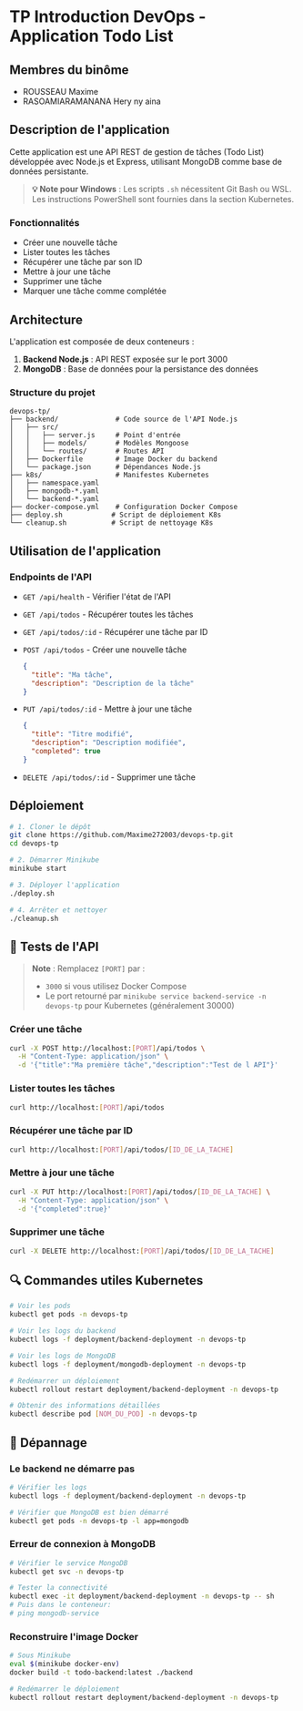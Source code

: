 # TP Introduction DevOps - Application Todo List

## Membres du binôme

- ROUSSEAU Maxime
- RASOAMIARAMANANA Hery ny aina

## Description de l'application

Cette application est une API REST de gestion de tâches (Todo List) développée avec Node.js et Express, utilisant MongoDB comme base de données persistante.

> **💡 Note pour Windows** : Les scripts `.sh` nécessitent Git Bash ou WSL. Les instructions PowerShell sont fournies dans la section Kubernetes.

### Fonctionnalités

- Créer une nouvelle tâche
- Lister toutes les tâches
- Récupérer une tâche par son ID
- Mettre à jour une tâche
- Supprimer une tâche
- Marquer une tâche comme complétée

## Architecture

L'application est composée de deux conteneurs :

1. **Backend Node.js** : API REST exposée sur le port 3000
2. **MongoDB** : Base de données pour la persistance des données

### Structure du projet

```plaintext
devops-tp/
├── backend/              # Code source de l'API Node.js
│   ├── src/
│   │   ├── server.js     # Point d'entrée
│   │   ├── models/       # Modèles Mongoose
│   │   └── routes/       # Routes API
│   ├── Dockerfile        # Image Docker du backend
│   └── package.json      # Dépendances Node.js
├── k8s/                  # Manifestes Kubernetes
│   ├── namespace.yaml
│   ├── mongodb-*.yaml
│   └── backend-*.yaml
├── docker-compose.yml    # Configuration Docker Compose
├── deploy.sh            # Script de déploiement K8s
└── cleanup.sh           # Script de nettoyage K8s
```

## Utilisation de l'application

### Endpoints de l'API

- `GET /api/health` - Vérifier l'état de l'API
- `GET /api/todos` - Récupérer toutes les tâches
- `GET /api/todos/:id` - Récupérer une tâche par ID
- `POST /api/todos` - Créer une nouvelle tâche

  ```json
  {
    "title": "Ma tâche",
    "description": "Description de la tâche"
  }
  ```

- `PUT /api/todos/:id` - Mettre à jour une tâche

  ```json
  {
    "title": "Titre modifié",
    "description": "Description modifiée",
    "completed": true
  }
  ```

- `DELETE /api/todos/:id` - Supprimer une tâche

## Déploiement

```bash
# 1. Cloner le dépôt
git clone https://github.com/Maxime272003/devops-tp.git
cd devops-tp

# 2. Démarrer Minikube
minikube start

# 3. Déployer l'application
./deploy.sh

# 4. Arrêter et nettoyer
./cleanup.sh
```

## 📝 Tests de l'API

> **Note** : Remplacez `[PORT]` par :
>
> - `3000` si vous utilisez Docker Compose
> - Le port retourné par `minikube service backend-service -n devops-tp` pour Kubernetes (généralement 30000)

### Créer une tâche

```bash
curl -X POST http://localhost:[PORT]/api/todos \
  -H "Content-Type: application/json" \
  -d '{"title":"Ma première tâche","description":"Test de l API"}'
```

### Lister toutes les tâches

```bash
curl http://localhost:[PORT]/api/todos
```

### Récupérer une tâche par ID

```bash
curl http://localhost:[PORT]/api/todos/[ID_DE_LA_TACHE]
```

### Mettre à jour une tâche

```bash
curl -X PUT http://localhost:[PORT]/api/todos/[ID_DE_LA_TACHE] \
  -H "Content-Type: application/json" \
  -d '{"completed":true}'
```

### Supprimer une tâche

```bash
curl -X DELETE http://localhost:[PORT]/api/todos/[ID_DE_LA_TACHE]
```

## 🔍 Commandes utiles Kubernetes

```bash
# Voir les pods
kubectl get pods -n devops-tp

# Voir les logs du backend
kubectl logs -f deployment/backend-deployment -n devops-tp

# Voir les logs de MongoDB
kubectl logs -f deployment/mongodb-deployment -n devops-tp

# Redémarrer un déploiement
kubectl rollout restart deployment/backend-deployment -n devops-tp

# Obtenir des informations détaillées
kubectl describe pod [NOM_DU_POD] -n devops-tp
```

## 🐛 Dépannage

### Le backend ne démarre pas

```bash
# Vérifier les logs
kubectl logs -f deployment/backend-deployment -n devops-tp

# Vérifier que MongoDB est bien démarré
kubectl get pods -n devops-tp -l app=mongodb
```

### Erreur de connexion à MongoDB

```bash
# Vérifier le service MongoDB
kubectl get svc -n devops-tp

# Tester la connectivité
kubectl exec -it deployment/backend-deployment -n devops-tp -- sh
# Puis dans le conteneur:
# ping mongodb-service
```

### Reconstruire l'image Docker

```bash
# Sous Minikube
eval $(minikube docker-env)
docker build -t todo-backend:latest ./backend

# Redémarrer le déploiement
kubectl rollout restart deployment/backend-deployment -n devops-tp
```
